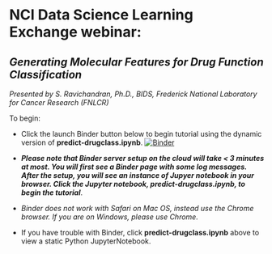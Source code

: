 # NCI Data Science Learning Exchange webinar: 
## *Generating Molecular Features for Drug Function Classification*
*Presented by S. Ravichandran, Ph.D., BIDS, Frederick National Laboratory for Cancer Research (FNLCR)*

To begin: 

* Click the launch Binder button below to begin tutorial using the dynamic version of **predict-drugclass.ipynb**.
[![Binder](https://mybinder.org/badge_logo.svg)](https://mybinder.org/v2/gh/Jiaxi-Zhou/test3/master)

 * ***Please note that Binder server setup on the cloud will take < 3 minutes at most. You will first see a Binder page with some log messages. After the setup, you will see an instance of Jupyer notebook in your browser. Click the Jupyter notebook, predict-drugclass.ipynb, to begin the tutorial***.
  
  * *Binder does not work with Safari on Mac OS, instead use the Chrome browser. If you are on Windows, please use Chrome.*


* If you have trouble with Binder, click **predict-drugclass.ipynb** above to view a static Python JupyterNotebook.
